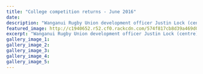 ```yaml
---
title: "College competition returns - June 2016"
date: 
description: "Wanganui Rugby Union development officer Justin Lock (centre) is no only helping to drive the resurrected secondary schools competition, but he also refereed yesterday's WHS/Ruapehu U15 clash..."
featured_image: http://c1940652.r52.cf0.rackcdn.com/574f817cb8d39a469d001c61/WHS-v-Ruapehu-U15-college-comp-2.6.16-Chron.jpg
excerpt: "Wanganui Rugby Union development officer Justin Lock (centre) is no only helping to drive the resurrected secondary schools competition, but he also refereed yesterday's WHS/Ruapehu U15 clash..."
gallery_image_1: 
gallery_image_2: 
gallery_image_3: 
gallery_image_4: 
gallery_image_5: 
---
```

